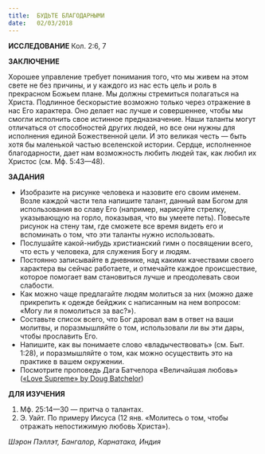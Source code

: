 ```yaml
---
title:  БУДЬТЕ БЛАГОДАРНЫМИ
date:   02/03/2018
---
```


**ИССЛЕДОВАНИЕ** Кол. 2:6, 7

**ЗАКЛЮЧЕНИЕ**

Хорошее управление требует понимания того, что мы живем на этом свете не без причины, и у каждого из нас есть цель и роль в прекрасном Божьем плане. Мы должны стремиться полагаться на Христа. Подлинное бескорыстие возможно только через отражение в нас Его характера. Оно делает нас лучше и совершеннее, чтобы мы смогли исполнить свое истинное предназначение. Наши таланты могут отличаться от способностей других людей, но все они нужны для исполнения единой Божественной цели. И это великая честь — быть хотя бы маленькой частью вселенской истории. Сердце, исполненное благодарности, дает нам возможность любить людей так, как любил их Христос (см. Мф. 5:43—48).

**ЗАДАНИЯ**

- Изобразите на рисунке человека и назовите его своим именем. Возле каждой части тела напишите талант, данный вам Богом для использования во славу Его (например, нарисуйте стрелку, указывающую на горло, показывая, что вы умеете петь). Повесьте рисунок на стену там, где сможете все время видеть его и вспоминать о том, что эти таланты нужно использовать.
- Послушайте какой-нибудь христианский гимн о посвящении всего, что есть у человека, для служения Богу и людям.
- Постоянно записывайте в дневнике, над какими качествами своего характера вы сейчас работаете, и отмечайте каждое происшествие, которое помогает вам становиться лучше и преодолевать свои слабости.
- Как можно чаще предлагайте людям молиться за них (можно даже прикрепить к одежде бейджик с написанным на нем вопросом: «Могу ли я помолиться за вас?»).
- Составьте список всего, что Бог даровал вам в ответ на ваши молитвы, и поразмышляйте о том, использовали ли вы эти дары, чтобы прославить Его.
- Напишите, как вы понимаете слово «владычествовать» (см. Быт. 1:28), и поразмышляйте о том, как можно осуществить это на практике в вашем окружении.
- Посмотрите проповедь Дага Батчелора «Величайшая любовь» ([«Love Supreme» by Doug Batchelor](https://www.youtube.com/watch?v=JdkHn3jGRtE))

**ДЛЯ ИЗУЧЕНИЯ**

1. Мф. 25:14—30 — притча о талантах.
2. Э. Уайт. По примеру Иисуса (12 янв. «Молитесь о том, чтобы отражать непостижимую любовь Христа»).

_Шэрон Пэллэт, Бангалор, Карнатака, Индия_